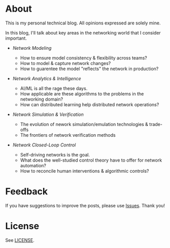 # About

This is my personal technical blog. All opinions expressed are solely mine.

In this blog, I'll talk about key areas in the networking world that I consider important.

  - *Network Modeling*
    - How to ensure model consistency & flexibility across teams?
    - How to model & capture network changes?
    - How to guarentee the model "reflects" the network in production?
    
  - *Network Analytics & Intelligence*
    - AI/ML is all the rage these days.
    - How applicable are these algorithms to the problems in the networking domain?
    - How can distributed learning help distributed network operations?
    
  - *Network Simulation & Verification*
    - The evolution of nework simulation/emulation technologies & trade-offs
    - The frontiers of network verification methods
    
  - *Network Closed-Loop Control*
    - Self-driving networks is the goal.
    - What does the well-studied control theory have to offer for network automation?
    - How to reconcile human interventions & algorithmic controls?
    
# Feedback

If you have suggestions to improve the posts, please use [Issues](https://github.com/beikacao/blog/issues). Thank you!

# License

See [LICENSE](LICENSE).
